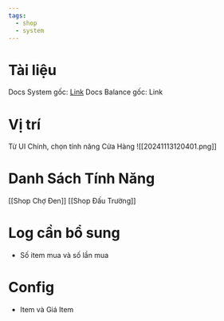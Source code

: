 ```yaml
---
tags:
  - shop
  - system
---
```

# Tài liệu
Docs System gốc: [Link](https://docs.google.com/document/d/1mgod8zm97dlt_jxDxMx7oG4TELpgEuAe_juOU86aWgA/edit?tab=t.0)
Docs Balance gốc: Link

# Vị trí
Từ UI Chính, chọn tính năng Cửa Hàng
![[20241113120401.png]]
# Danh Sách Tính Năng
[[Shop Chợ Đen]]
[[Shop Đấu Trường]]
# Log cần bổ sung
- Số item mua và số lần mua
# Config
- Item và Giá Item
